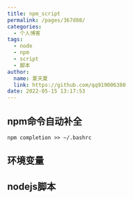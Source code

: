 ```yaml
---
title: npm_script
permalink: /pages/367d88/
categories: 
  - 个人博客
tags: 
  - node
  - npm
  - script
  - 脚本
author: 
  name: 夏天夏
  link: https://github.com/qq919006380
date: 2022-05-15 13:17:53
---
```

## npm命令自动补全

```
npm completion >> ~/.bashrc
```

## 环境变量

## nodejs脚本



